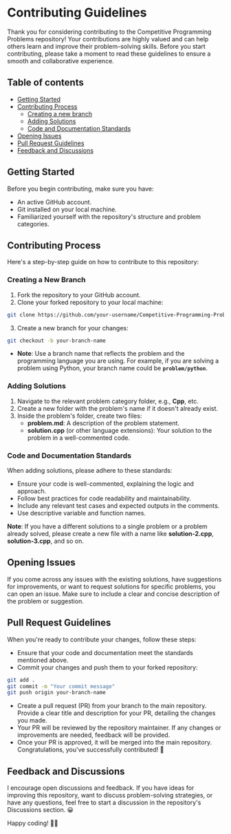 # Contributing Guidelines

Thank you for considering contributing to the Competitive Programming Problems repository! Your contributions are highly valued and can help others learn and improve their problem-solving skills. Before you start contributing, please take a moment to read these guidelines to ensure a smooth and collaborative experience.

## Table of contents

- [Getting Started](#getting-started)
- [Contributing Process](#contributing-process)
  - [Creating a new branch](#creating-a-new-branch)
  - [Adding Solutions](#adding-solutions)
  - [Code and Documentation Standards](#code-and-documentation-standards)
- [Opening Issues](#opening-issues)
- [Pull Request Guidelines](#pull-request-guidelines)
- [Feedback and Discussions](#feedback-and-discussions)

## Getting Started

Before you begin contributing, make sure you have:

- An active GitHub account.
- Git installed on your local machine.
- Familiarized yourself with the repository's structure and problem categories.

## Contributing Process

Here's a step-by-step guide on how to contribute to this repository:

### Creating a New Branch

1. Fork the repository to your GitHub account.
2. Clone your forked repository to your local machine:

```bash
git clone https://github.com/your-username/Competitive-Programming-Problems.git
```

3. Create a new branch for your changes:

```bash
git checkout -b your-branch-name
```

- **Note**: Use a branch name that reflects the problem and the programming language you are using. For example, if you are solving a problem using Python, your branch name could be **`problem/python`**.

### Adding Solutions

1. Navigate to the relevant problem category folder, e.g., **Cpp**, etc.
2. Create a new folder with the problem's name if it doesn't already exist.
3. Inside the problem's folder, create two files:
   - **problem.md**: A description of the problem statement.
   - **solution.cpp** (or other language extensions): Your solution to the problem in a well-commented code.

### Code and Documentation Standards

When adding solutions, please adhere to these standards:

- Ensure your code is well-commented, explaining the logic and approach.
- Follow best practices for code readability and maintainability.
- Include any relevant test cases and expected outputs in the comments.
- Use descriptive variable and function names.

**Note**: If you have a different solutions to a single problem or a problem already solved, please create a new file with a name like **solution-2.cpp**, **solution-3.cpp**, and so on.

## Opening Issues

If you come across any issues with the existing solutions, have suggestions for improvements, or want to request solutions for specific problems, you can open an issue. Make sure to include a clear and concise description of the problem or suggestion.

## Pull Request Guidelines

When you're ready to contribute your changes, follow these steps:

- Ensure that your code and documentation meet the standards mentioned above.
- Commit your changes and push them to your forked repository:

```bash
git add .
git commit -m "Your commit message"
git push origin your-branch-name
```

- Create a pull request (PR) from your branch to the main repository. Provide a clear title and description for your PR, detailing the changes you made.
- Your PR will be reviewed by the repository maintainer. If any changes or improvements are needed, feedback will be provided.
- Once your PR is approved, it will be merged into the main repository. Congratulations, you've successfully contributed! 🥳

## Feedback and Discussions

I encourage open discussions and feedback. If you have ideas for improving this repository, want to discuss problem-solving strategies, or have any questions, feel free to start a discussion in the repository's Discussions section. 😀

Happy coding! 👨‍💻
